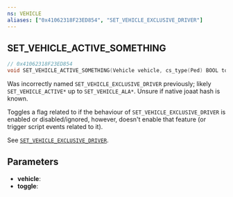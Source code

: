 ```yaml
---
ns: VEHICLE
aliases: ["0x41062318F23ED854", "SET_VEHICLE_EXCLUSIVE_DRIVER"]
---
```

## SET_VEHICLE_ACTIVE_SOMETHING

```c
// 0x41062318F23ED854
void SET_VEHICLE_ACTIVE_SOMETHING(Vehicle vehicle, cs_type(Ped) BOOL toggle);
```

Was incorrectly named `SET_VEHICLE_EXCLUSIVE_DRIVER` previously; likely `SET_VEHICLE_ACTIVE*` up to `SET_VEHICLE_ALA*`.
Unsure if native joaat hash is known.

Toggles a flag related to if the behaviour of `SET_VEHICLE_EXCLUSIVE_DRIVER` is enabled or disabled/ignored, however, doesn't enable that feature (or trigger script events related to it).

See [`SET_VEHICLE_EXCLUSIVE_DRIVER`](#_0xB5C51B5502E85E83).

## Parameters
* **vehicle**: 
* **toggle**: 

